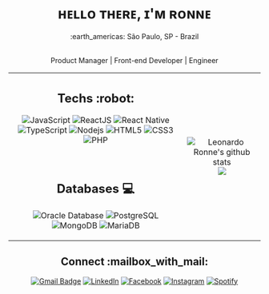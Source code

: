 <div align="center">
	<h1> ʜᴇʟʟᴏ ᴛʜᴇʀᴇ, ɪ'ᴍ ʀᴏɴɴᴇ </h1>
	:earth_americas: São Paulo, SP - Brazil
	<br/>
	<br/>
	<p>Product Manager | Front-end Developer | Engineer </p>
</div>
<table align="center">
	<tr>
		<td>
			<h2 align="center">Techs :robot:</h2>
			<div align="center">
	
![JavaScript](https://img.shields.io/badge/-JavaScript-%23F7DF1C?style=flat-square&logo=javascript&logoColor=000000&labelColor=%23F7DF1C&color=%23FFCE5A)
			![ReactJS](https://img.shields.io/badge/-ReactJS-%23282C34?style=flat-square&logo=react)
			![React Native](https://img.shields.io/badge/-React%20Native-%23282C34?style=flat-square&logo=react)
			![TypeScript](https://img.shields.io/badge/-TypeScript-%23282C34?style=flat-square&logo=typescript&logoColor=007bcd)
				![Nodejs](https://img.shields.io/badge/-Nodejs-black?style=flat-square&logo=Node.js)
				![HTML5](https://img.shields.io/badge/-HTML5-%23E44D27?style=flat-square&logo=html5&logoColor=ffffff)
				![CSS3](https://img.shields.io/badge/-CSS3-%231572B6?style=flat-square&logo=css3)
				![PHP](https://img.shields.io/badge/-PHP-%23282C34?style=flat-square&logo=php&logoColor=8387bc)	
			</div>
			<br>
			<h2 align="center">Databases :computer:</h2>
			<div align="center">

![Oracle Database](http://img.shields.io/badge/-Oracle-DD0031?style=flat-square&logo=oracle)
![PostgreSQL](https://img.shields.io/badge/-PostgreSQL-336791?style=flat-square&logo=postgresql)
![MongoDB](http://img.shields.io/badge/-MongoDB-5C9F35?style=flat-square&logo=mongodb&logoColor=ffffff)
![MariaDB](http://img.shields.io/badge/-MariaDB-C0765A?style=flat-square&logo=mariadb&logoColor=ffffff)
			</div>
		</td>
		<td>
			<p align = "center">
				<img alt="Leonardo Ronne's github stats" src="https://github-readme-stats.vercel.app/api?username=leoronne&show_icons=true&title_color=ffffff&icon_color=bb2acf&text_color=daf7dc&bg_color=151515"> 
			<br>
				<img src = "https://github-readme-stats.vercel.app/api/top-langs/?username=leoronne&hide_langs_below=.25&show_icons=true&title_color=ffffff&icon_color=bb2acf&text_color=daf7dc&bg_color=151515">     
			</p>
		</td>
  </tr>
</table>

<h2 align="center">Connect :mailbox_with_mail:</h2>
<div align="center">

[![Gmail Badge](https://img.shields.io/badge/-leoronne@gmail.com-c14438?style=flat-square&logo=Gmail&logoColor=white&link=mailto:leoronne@gmail.com)](mailto:leoronne@gmail.com) 
<a href="https://www.linkedin.com/in/leoronne" target="_blank"><img src="https://img.shields.io/badge/LinkedIn-%230077B5.svg?&style=flat-square&logo=linkedin&logoColor=white" alt="LinkedIn"></a>
<a href="https://www.facebook.com/leoronne" target="_blank"><img src="https://img.shields.io/badge/Facebook-%231877F2.svg?&style=flat-square&logo=facebook&logoColor=white" alt="Facebook"></a>
<a href="https://www.instagram.com/leoronne" target="_blank"><img src="https://img.shields.io/badge/Instagram-%23E4405F.svg?&style=flat-square&logo=instagram&logoColor=white" alt="Instagram"></a>
<a href="https://open.spotify.com/user/12183273463" target="_blank"><img src="https://img.shields.io/badge/Spotify-%231ED760.svg?&style=flat-square&logo=spotify&logoColor=white" alt="Spotify"></a>
			</div>
